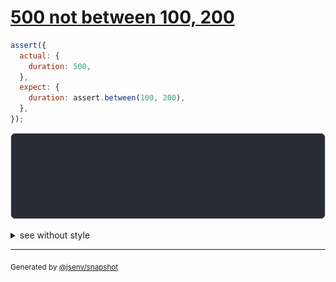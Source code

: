 # [500 not between 100, 200](../../assert_between.test.js#L37)

```js
assert({
  actual: {
    duration: 500,
  },
  expect: {
    duration: assert.between(100, 200),
  },
});
```

![img](throw.svg)

<details>
  <summary>see without style</summary>

```console
AssertionError: actual and expect are different

actual: {
  duration: 500,
}
expect: {
  duration: assert.between(100, 200),
}
```

</details>


---

<sub>
  Generated by <a href="https://github.com/jsenv/core/tree/main/packages/independent/snapshot">@jsenv/snapshot</a>
</sub>
